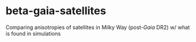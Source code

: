# beta-gaia-satellites
Comparing anisotropies of satellites in Milky Way (post-*Gaia* DR2) w/ what is found in simulations
